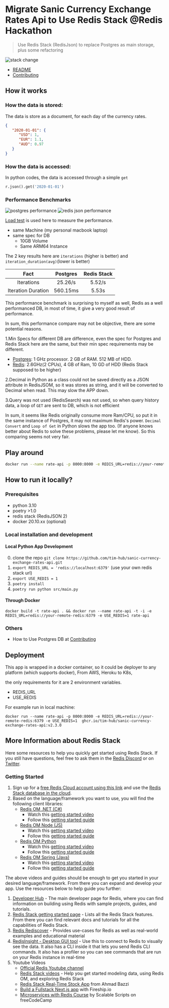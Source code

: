 # Migrate Sanic Currency Exchange Rates Api to Use Redis Stack @Redis Hackathon

> Use Redis Stack (RedisJson) to replace Postgres as main storage, plus some refactoring


![stack change](https://dev-to-uploads.s3.amazonaws.com/uploads/articles/f661ebfetdrhnsd9ej6a.png)

- [README](../README.md)
- [Contributing](../CONTRIBUTING.md) 

## How it works

### How the data is stored:

The data is store as a document, for each day of the currency rates.

```json
{
   "2020-01-01": {
      "USD": 1,
      "EUR": 1.1,
      "AUD": 0.97
   }
}
```

### How the data is accessed:

In python codes, the data is accessed through a simple `get`
```python
r.json().get('2020-01-01')
```

### Performance Benchmarks

![postgres performance](https://dev-to-uploads.s3.amazonaws.com/uploads/articles/tee5tld95fsfs983ja7t.png)
![redis json performance](https://dev-to-uploads.s3.amazonaws.com/uploads/articles/cbavn3fsbabi2p41wlgh.png)

[Load test](../tests/load-test.js) is used here to measure the performance.
- same Machine (my personal macbook laptop)
- same spec for DB 
  - 10GB Volume
  - Same ARM64 Instance

The 2 key results here are `iterations` (higher is better) and `iteration_duration(avg)`(lower is better)

| Fact | Postgres | Redis Stack |
| :---: |:--------:|:-----------:|
| Iterations | 25.26/s  |   5.52/s    |
| Iteration Duration | 560.15ms |    5.53s    |

This performance benchmark is surprising to myself as well, Redis as a well performanced DB, 
in most of time, it give a very good result of performance.

In sum, this performance compare may not be objective, there are some potential reasons.

1.Min Specs for different DB are difference, even the spec for Postgres and Redis Stack here are the same, but their min spec requirements may be different.
   - [Postgres](https://www.enterprisedb.com/docs/supported-open-source/postgresql/installer/01_requirements_overview/): 1 GHz processor. 2 GB of RAM. 512 MB of HDD.
   - [Redis](https://docs.redis.com/latest/rs/administering/designing-production/hardware-requirements/): 2.6GHz(2 CPUs), 4 GB of Ram, 10 GD of HDD  (Redis Stack supposed to be higher) 

2.Decimal in Python as a class could not be saved directly as a JSON attribute in RedisJSOM, 
so it was stores as string, and it will be converted to Decimal when read. This may slow the APP down.

3.Query was not used (RedisSearch) was not used, so when query history data, a loop of `GET` are sent to DB, which is not efficient


In sum, it seems like Redis originally consume more Ram/CPU, so put it in the same instance of Postgres, it may not maximum Redis's power.
`Decimal Convert` and `Loop of Get` in Python slows the app too. (If anyone knows better about Redis to solve these problems, please let me know). So this comparing seems not very fair.





## Play around


```bash
docker run --name rate-api -p 8000:8000 -e REDIS_URL=redis://your-remote-redis:6379 -e USE_REDIS=1  ghcr.io/tim-hub/sanic-currency-exchange-rates-api:v2.3.0
```

## How to run it locally?


### Prerequisites

- python 3.10
- poetry >1.0
- redis stack  (RedisJSON 2)
- docker 20.10.xx (optional)


### Local installation and development


#### Local Python App Development

0. clone the repo `git clone https://github.com/tim-hub/sanic-currency-exchange-rates-api.git`
0. `export REDIS_URL = 'redis://localhost:6379'` (use your own redis stack url)
0. `export USE_REDIS = 1`
1. `poetry install`
2. `poetry run python src/main.py`


#### Through Docker 

`docker build -t rate-api . && docker run --name rate-api -t -i -e REDIS_URL=redis://your-remote-redis:6379 -e USE_REDIS=1 rate-api`

### Others
- How to Use Postgres DB at [Contributing](../CONTRIBUTING.md)

## Deployment

This app is wrapped in a docker container, so it could be deployer to any platform (which supports docker), From AWS, Heroku to K8s, 

the only requirements for it are 2 environment variables.
- REDIS_URL
- USE_REDIS


For example run in local machine:
```shell
docker run --name rate-api -p 8000:8000 -e REDIS_URL=redis://your-remote-redis:6379 -e USE_REDIS=1  ghcr.io/tim-hub/sanic-currency-exchange-rates-api:v2.3.0
```


## More Information about Redis Stack

Here some resources to help you quickly get started using Redis Stack. If you still have questions, feel free to ask them in the [Redis Discord](https://discord.gg/redis) or on [Twitter](https://twitter.com/redisinc).

### Getting Started

1. Sign up for a [free Redis Cloud account using this link](https://redis.info/try-free-dev-to) and use the [Redis Stack database in the cloud](https://developer.redis.com/create/rediscloud).
1. Based on the language/framework you want to use, you will find the following client libraries:
    - [Redis OM .NET (C#)](https://github.com/redis/redis-om-dotnet)
        - Watch this [getting started video](https://www.youtube.com/watch?v=ZHPXKrJCYNA)
        - Follow this [getting started guide](https://redis.io/docs/stack/get-started/tutorials/stack-dotnet/)
    - [Redis OM Node (JS)](https://github.com/redis/redis-om-node)
        - Watch this [getting started video](https://www.youtube.com/watch?v=KUfufrwpBkM)
        - Follow this [getting started guide](https://redis.io/docs/stack/get-started/tutorials/stack-node/)
    - [Redis OM Python](https://github.com/redis/redis-om-python)
        - Watch this [getting started video](https://www.youtube.com/watch?v=PPT1FElAS84)
        - Follow this [getting started guide](https://redis.io/docs/stack/get-started/tutorials/stack-python/)
    - [Redis OM Spring (Java)](https://github.com/redis/redis-om-spring)
        - Watch this [getting started video](https://www.youtube.com/watch?v=YhQX8pHy3hk)
        - Follow this [getting started guide](https://redis.io/docs/stack/get-started/tutorials/stack-spring/)

The above videos and guides should be enough to get you started in your desired language/framework. From there you can expand and develop your app. Use the resources below to help guide you further:

1. [Developer Hub](https://redis.info/devhub) - The main developer page for Redis, where you can find information on building using Redis with sample projects, guides, and tutorials.
1. [Redis Stack getting started page](https://redis.io/docs/stack/) - Lists all the Redis Stack features. From there you can find relevant docs and tutorials for all the capabilities of Redis Stack.
1. [Redis Rediscover](https://redis.com/rediscover/) - Provides use-cases for Redis as well as real-world examples and educational material
1. [RedisInsight - Desktop GUI tool](https://redis.info/redisinsight) - Use this to connect to Redis to visually see the data. It also has a CLI inside it that lets you send Redis CLI commands. It also has a profiler so you can see commands that are run on your Redis instance in real-time
1. Youtube Videos
    - [Official Redis Youtube channel](https://redis.info/youtube)
    - [Redis Stack videos](https://www.youtube.com/watch?v=LaiQFZ5bXaM&list=PL83Wfqi-zYZFIQyTMUU6X7rPW2kVV-Ppb) - Help you get started modeling data, using Redis OM, and exploring Redis Stack
    - [Redis Stack Real-Time Stock App](https://www.youtube.com/watch?v=mUNFvyrsl8Q) from Ahmad Bazzi
    - [Build a Fullstack Next.js app](https://www.youtube.com/watch?v=DOIWQddRD5M) with Fireship.io
    - [Microservices with Redis Course](https://www.youtube.com/watch?v=Cy9fAvsXGZA) by Scalable Scripts on freeCodeCamp